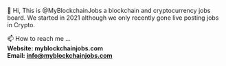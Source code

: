 👋 Hi, This is @MyBlockchainJobs a blockchain and cryptocurrency jobs board. 
We started in 2021 although we only recently gone live posting jobs in Crypto.

📫 How to reach me ... <br> <B>Website<B>: myblockchainjobs.com 
  <br> Email: info@myblockchainjobs.com

<!---
MyBlockchainJobs/MyBlockchainJobs is a ✨ special ✨ repository because its `README.md` (this file) appears on your GitHub profile.
You can click the Preview link to take a look at your changes.
--->
